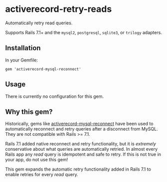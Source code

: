 # activerecord-retry-reads

Automatically retry read queries.

Supports Rails 7.1+ and the `mysql2`, `postgresql`, `sqlite3`, or `trilogy` adapters.

## Installation
In your Gemfile:

```
gem 'activerecord-mysql-reconnect'
```

## Usage

There is currently no configuration for this gem.

## Why this gem?

Historically, gems like [activerecord-mysql-reconnect](https://github.com/planningcenter/activerecord-mysql-reconnect) have been used to automatically reconnect and retry queries after a disconnect from MySQL. They are not compatible with Rails >= 7.1.

Rails 7.1 added native reconnect and retry functionality, but it is _extremely_ conservative about what queries are automatically retried. In almost every Rails app any _read_ query is idempotent and safe to retry. If this is not true in your app, do not use this gem!

This gem expands the automatic retry functionality added in Rails 7.1 to enable retries for every _read_ query.

